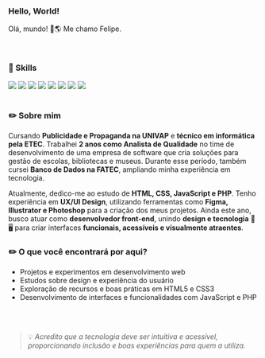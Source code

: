### Hello, World!
Olá, mundo! 👋🌎 Me chamo Felipe.

<br>

### 📌 Skills 

<p>
  <img src="https://img.shields.io/badge/figma-%23F24E1E.svg?style=for-the-badge&logo=figma&logoColor=white"/>
  <img src="https://img.shields.io/badge/adobe-%23FF0000.svg?style=for-the-badge&logo=adobe&logoColor=white"/>  
  <img src="https://img.shields.io/badge/html5-%23E34F26.svg?style=for-the-badge&logo=html5&logoColor=white"/>
  <img src="https://img.shields.io/badge/css3-%231572B6.svg?style=for-the-badge&logo=css3&logoColor=white"/>
  <img src="https://img.shields.io/badge/javascript-%23323330.svg?style=for-the-badge&logo=javascript&logoColor=%23F7DF1E"/>
  <img src="https://img.shields.io/badge/php-%23777BB4.svg?style=for-the-badge&logo=php&logoColor=white" />
  <img src="https://img.shields.io/badge/python-3670A0?style=for-the-badge&logo=python&logoColor=ffdd54"/>
  <img src="https://img.shields.io/badge/mysql-4479A1.svg?style=for-the-badge&logo=mysql&logoColor=white"/>
</p>

#

### ✏️ Sobre mim  

Cursando **Publicidade e Propaganda na UNIVAP** e **técnico em informática pela ETEC**. Trabalhei **2 anos como Analista de Qualidade** no time de desenvolvimento de uma empresa de software que cria soluções para gestão de escolas, bibliotecas e museus. Durante esse período, também cursei **Banco de Dados na FATEC**, ampliando minha experiência em tecnologia.  

Atualmente, dedico-me ao estudo de **HTML, CSS, JavaScript e PHP**. Tenho experiência em **UX/UI Design**, utilizando ferramentas como **Figma, Illustrator e Photoshop** para a criação dos meus projetos. Ainda este ano, busco atuar como **desenvolvedor front-end**, unindo **design e tecnologia** 🎨🖥️ para criar interfaces **funcionais, acessíveis e visualmente atraentes**.  

### ✏️ O que você encontrará por aqui?  

* Projetos e experimentos em desenvolvimento web  
* Estudos sobre design e experiência do usuário  
* Exploração de recursos e boas práticas em HTML5 e CSS3  
* Desenvolvimento de interfaces e funcionalidades com JavaScript e PHP

<br> <br>

> 💡 *Acredito que a tecnologia deve ser intuitiva e acessível, proporcionando inclusão e boas experiências para quem a utiliza.*  
